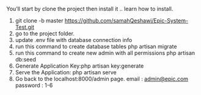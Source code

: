 You’ll start by clone the project then install it .. learn how to install.

1. git clone -b master https://github.com/samahQeshawi/Epic-System-Test.git
2. go to the project folder.
3. update .env file with database connection info
4. run this command to create database tables php artisan migrate
5. run this command to create new admin with all permissions php artisan db:seed
6. Generate Application Key:php artisan key:generate
7. Serve the Application: php artisan serve
8. Go back to the localhost:8000/admin page. email : admin@epic.com password : 1-6
